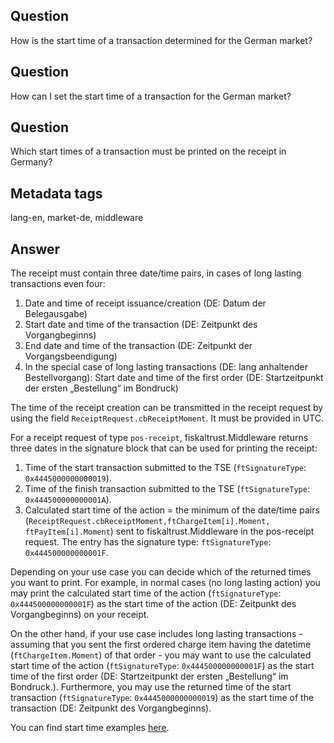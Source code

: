 ## Question
How is the start time of a transaction determined for the German market?

## Question
How can I set the start time of a transaction for the German market?

## Question
Which start times of a transaction must be printed on the receipt in Germany?

## Metadata tags
lang-en, market-de, middleware

## Answer
The receipt must contain three date/time pairs, in cases of long lasting transactions even four:

1. Date and time of receipt issuance/creation (DE: Datum der Belegausgabe)
2. Start date and time of the transaction (DE: Zeitpunkt des Vorgangbeginns)
3. End date and time of the transaction (DE: Zeitpunkt der Vorgangsbeendigung)
4. In the special case of long lasting transactions (DE: lang anhaltender Bestellvorgang): Start date and time of the first order (DE: Startzeitpunkt der ersten „Bestellung“ im Bondruck)

The time of the receipt creation can be transmitted in the receipt request by using the field `ReceiptRequest.cbReceiptMoment`. It must be provided in UTC.

For a receipt request of type `pos-receipt`, fiskaltrust.Middleware returns three dates in the signature block that can be used for printing the receipt:

1. Time of the start transaction submitted to the TSE (`ftSignatureType`: `0x4445000000000019`).
2. Time of the finish transaction submitted to the TSE (`ftSignatureType`: `0x444500000000001A`).
3. Calculated start time of the action = the minimum of the date/time pairs (`ReceiptRequest.cbReceiptMoment,ftChargeItem[i].Moment, ftPayItem[i].Moment`) sent  to fiskaltrust.Middleware in the pos-receipt request. The entry has the signature type: `ftSignatureType`: `0x444500000000001F`.

Depending on your use case you can decide which of the returned times you want to print. For example, in normal cases (no long lasting action) you may print the calculated start time of the action  (`ftSignatureType`: `0x444500000000001F`) as the start time of the action (DE: Zeitpunkt des Vorgangbeginns) on your receipt.

On the other hand, if your use case includes long lasting transactions - assuming that you sent the first ordered charge item having the datetime (`ftChargeItem.Moment`) of that order - you may want to use the calculated start time of the action (`ftSignatureType`: `0x444500000000001F`) as the start time of the first order (DE: Startzeitpunkt der ersten „Bestellung“ im Bondruck.). Furthermore, you may use the returned time of the start transaction (`ftSignatureType`: `0x4445000000000019`) as the start time of the transaction (DE: Zeitpunkt des Vorgangbeginns).

You can find start time examples [here](../examples/DE-action-start-de.md).
